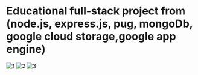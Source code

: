 # Educational full-stack project from (node.js, express.js, pug, mongoDb, google cloud storage,google app engine)

![1](https://user-images.githubusercontent.com/26602351/99373242-77e18680-28c1-11eb-8e9d-064a1f0f16ca.jpg)
![2](https://user-images.githubusercontent.com/26602351/99373240-7748f000-28c1-11eb-88ba-91691fcb03ec.jpg)
![3](https://user-images.githubusercontent.com/26602351/99373241-77e18680-28c1-11eb-9658-7e21db337f45.png)
